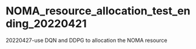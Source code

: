 # NOMA_resource_allocation_test_ending_20220421
20220427-use DQN and DDPG to allocation the NOMA resource
